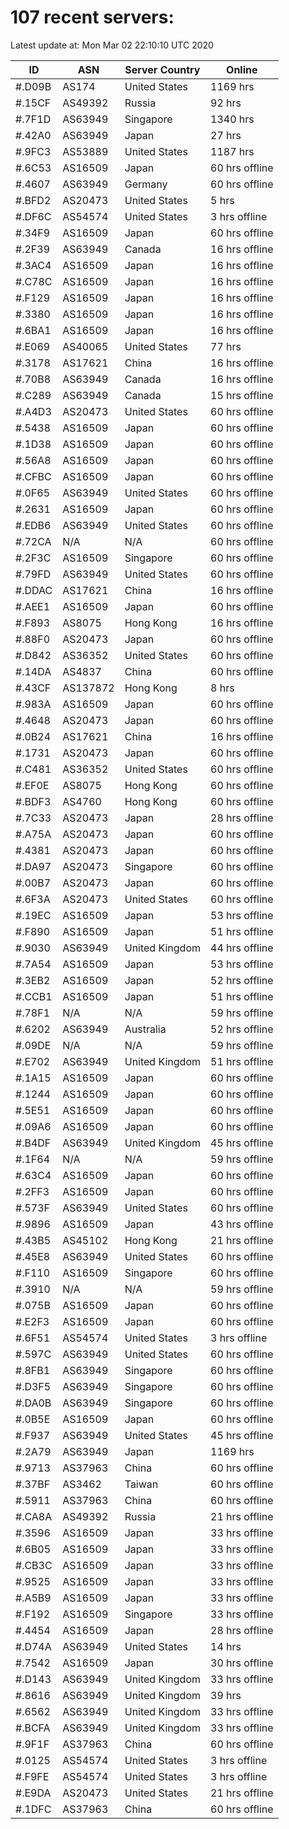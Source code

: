 # 107 recent servers:

Latest update at: Mon Mar 02 22:10:10 UTC 2020

| ID | ASN | Server Country | Online |
| -- | --- | -------------- | ------ |
| #.D09B | AS174 | United States | 1169 hrs |
| #.15CF | AS49392 | Russia | 92 hrs |
| #.7F1D | AS63949 | Singapore | 1340 hrs |
| #.42A0 | AS63949 | Japan | 27 hrs |
| #.9FC3 | AS53889 | United States | 1187 hrs |
| #.6C53 | AS16509 | Japan | 60 hrs offline |
| #.4607 | AS63949 | Germany | 60 hrs offline |
| #.BFD2 | AS20473 | United States | 5 hrs |
| #.DF6C | AS54574 | United States | 3 hrs offline |
| #.34F9 | AS16509 | Japan | 60 hrs offline |
| #.2F39 | AS63949 | Canada | 16 hrs offline |
| #.3AC4 | AS16509 | Japan | 16 hrs offline |
| #.C78C | AS16509 | Japan | 16 hrs offline |
| #.F129 | AS16509 | Japan | 16 hrs offline |
| #.3380 | AS16509 | Japan | 16 hrs offline |
| #.6BA1 | AS16509 | Japan | 16 hrs offline |
| #.E069 | AS40065 | United States | 77 hrs |
| #.3178 | AS17621 | China | 16 hrs offline |
| #.70B8 | AS63949 | Canada | 16 hrs offline |
| #.C289 | AS63949 | Canada | 15 hrs offline |
| #.A4D3 | AS20473 | United States | 60 hrs offline |
| #.5438 | AS16509 | Japan | 60 hrs offline |
| #.1D38 | AS16509 | Japan | 60 hrs offline |
| #.56A8 | AS16509 | Japan | 60 hrs offline |
| #.CFBC | AS16509 | Japan | 60 hrs offline |
| #.0F65 | AS63949 | United States | 60 hrs offline |
| #.2631 | AS16509 | Japan | 60 hrs offline |
| #.EDB6 | AS63949 | United States | 60 hrs offline |
| #.72CA | N/A | N/A | 60 hrs offline |
| #.2F3C | AS16509 | Singapore | 60 hrs offline |
| #.79FD | AS63949 | United States | 60 hrs offline |
| #.DDAC | AS17621 | China | 16 hrs offline |
| #.AEE1 | AS16509 | Japan | 60 hrs offline |
| #.F893 | AS8075 | Hong Kong | 16 hrs offline |
| #.88F0 | AS20473 | Japan | 60 hrs offline |
| #.D842 | AS36352 | United States | 60 hrs offline |
| #.14DA | AS4837 | China | 60 hrs offline |
| #.43CF | AS137872 | Hong Kong | 8 hrs |
| #.983A | AS16509 | Japan | 60 hrs offline |
| #.4648 | AS20473 | Japan | 60 hrs offline |
| #.0B24 | AS17621 | China | 16 hrs offline |
| #.1731 | AS20473 | Japan | 60 hrs offline |
| #.C481 | AS36352 | United States | 60 hrs offline |
| #.EF0E | AS8075 | Hong Kong | 60 hrs offline |
| #.BDF3 | AS4760 | Hong Kong | 60 hrs offline |
| #.7C33 | AS20473 | Japan | 28 hrs offline |
| #.A75A | AS20473 | Japan | 60 hrs offline |
| #.4381 | AS20473 | Japan | 60 hrs offline |
| #.DA97 | AS20473 | Singapore | 60 hrs offline |
| #.00B7 | AS20473 | Japan | 60 hrs offline |
| #.6F3A | AS20473 | United States | 60 hrs offline |
| #.19EC | AS16509 | Japan | 53 hrs offline |
| #.F890 | AS16509 | Japan | 51 hrs offline |
| #.9030 | AS63949 | United Kingdom | 44 hrs offline |
| #.7A54 | AS16509 | Japan | 53 hrs offline |
| #.3EB2 | AS16509 | Japan | 52 hrs offline |
| #.CCB1 | AS16509 | Japan | 51 hrs offline |
| #.78F1 | N/A | N/A | 59 hrs offline |
| #.6202 | AS63949 | Australia | 52 hrs offline |
| #.09DE | N/A | N/A | 59 hrs offline |
| #.E702 | AS63949 | United Kingdom | 51 hrs offline |
| #.1A15 | AS16509 | Japan | 60 hrs offline |
| #.1244 | AS16509 | Japan | 60 hrs offline |
| #.5E51 | AS16509 | Japan | 60 hrs offline |
| #.09A6 | AS16509 | Japan | 60 hrs offline |
| #.B4DF | AS63949 | United Kingdom | 45 hrs offline |
| #.1F64 | N/A | N/A | 59 hrs offline |
| #.63C4 | AS16509 | Japan | 60 hrs offline |
| #.2FF3 | AS16509 | Japan | 60 hrs offline |
| #.573F | AS63949 | United States | 60 hrs offline |
| #.9896 | AS16509 | Japan | 43 hrs offline |
| #.43B5 | AS45102 | Hong Kong | 21 hrs offline |
| #.45E8 | AS63949 | United States | 60 hrs offline |
| #.F110 | AS16509 | Singapore | 60 hrs offline |
| #.3910 | N/A | N/A | 59 hrs offline |
| #.075B | AS16509 | Japan | 60 hrs offline |
| #.E2F3 | AS16509 | Japan | 60 hrs offline |
| #.6F51 | AS54574 | United States | 3 hrs offline |
| #.597C | AS63949 | United States | 60 hrs offline |
| #.8FB1 | AS63949 | Singapore | 60 hrs offline |
| #.D3F5 | AS63949 | Singapore | 60 hrs offline |
| #.DA0B | AS63949 | Singapore | 60 hrs offline |
| #.0B5E | AS16509 | Japan | 60 hrs offline |
| #.F937 | AS63949 | United States | 45 hrs offline |
| #.2A79 | AS63949 | Japan | 1169 hrs |
| #.9713 | AS37963 | China | 60 hrs offline |
| #.37BF | AS3462 | Taiwan | 60 hrs offline |
| #.5911 | AS37963 | China | 60 hrs offline |
| #.CA8A | AS49392 | Russia | 21 hrs offline |
| #.3596 | AS16509 | Japan | 33 hrs offline |
| #.6B05 | AS16509 | Japan | 33 hrs offline |
| #.CB3C | AS16509 | Japan | 33 hrs offline |
| #.9525 | AS16509 | Japan | 33 hrs offline |
| #.A5B9 | AS16509 | Japan | 33 hrs offline |
| #.F192 | AS16509 | Singapore | 33 hrs offline |
| #.4454 | AS16509 | Japan | 28 hrs offline |
| #.D74A | AS63949 | United States | 14 hrs |
| #.7542 | AS16509 | Japan | 30 hrs offline |
| #.D143 | AS63949 | United Kingdom | 33 hrs offline |
| #.8616 | AS63949 | United Kingdom | 39 hrs |
| #.6562 | AS63949 | United Kingdom | 33 hrs offline |
| #.BCFA | AS63949 | United Kingdom | 33 hrs offline |
| #.9F1F | AS37963 | China | 60 hrs offline |
| #.0125 | AS54574 | United States | 3 hrs offline |
| #.F9FE | AS54574 | United States | 3 hrs offline |
| #.E9DA | AS20473 | United States | 21 hrs offline |
| #.1DFC | AS37963 | China | 60 hrs offline |

